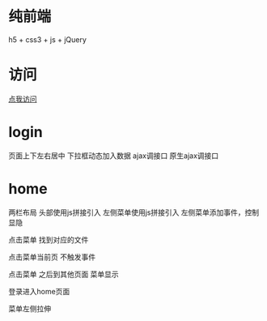 # 纯前端
  h5 + css3 + js + jQuery

# 访问 
  
  [点我访问](https://liuer1211.github.io/html_css_js/pages/login/login.html)

# login
  页面上下左右居中
  下拉框动态加入数据
  ajax调接口
  原生ajax调接口

# home
  两栏布局
  头部使用js拼接引入
  左侧菜单使用js拼接引入
  左侧菜单添加事件，控制显隐


  点击菜单 找到对应的文件

  点击菜单当前页 不触发事件

  点击菜单 之后到其他页面 菜单显示

  登录进入home页面

  菜单左侧拉伸

